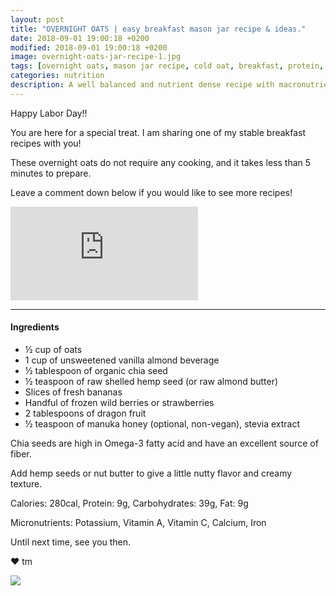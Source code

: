 ```yaml
---
layout: post
title: "OVERNIGHT OATS | easy breakfast mason jar recipe & ideas."
date: 2018-09-01 19:00:18 +0200
modified: 2018-09-01 19:00:18 +0200
image: overnight-oats-jar-recipe-1.jpg
tags: [overnight oats, mason jar recipe, cold oat, breakfast, protein, fiber, almond milk, hemp seeds, simple recipe, breakfast, vegan breakfast, vegan, quick breakfast, breakfast ideas, easy breakfast ideas, meal ideas, nutrition, breakfast recipes, healthy breakfast, breakfast for kids]
categories: nutrition
description: A well balanced and nutrient dense recipe with macronutrients - protein, healthy fat, and fiber! 
---
```


Happy Labor Day!!

You are here for a special treat. I am sharing one of my stable breakfast recipes with you!

These overnight oats do not require any cooking, and it takes less than 5 minutes to prepare. 

Leave a comment down below if you would like to see more recipes!

<iframe src="https://www.youtube.com/embed/UR7bNMWtqdY" frameborder="0" allowfullscreen></iframe>

****

#### Ingredients

* ½ cup of oats
* 1 cup of unsweetened vanilla almond beverage
* ½ tablespoon of organic chia seed
* ½ teaspoon of raw shelled hemp seed (or raw almond butter)
* Slices of fresh bananas
* Handful of frozen wild berries or strawberries
* 2 tablespoons of dragon fruit
* ½ teaspoon of manuka honey (optional, non-vegan), stevia extract

Chia seeds are high in Omega-3 fatty acid and have an excellent source of fiber.

Add hemp seeds or nut butter to give a little nutty flavor and creamy texture.

Calories: 280cal, Protein: 9g, Carbohydrates: 39g, Fat: 9g

Micronutrients: Potassium, Vitamin A, Vitamin C, Calcium, Iron

Until next time, see you then.

❤ tm

![]({{site.baseurl}}/images/overnight-quaker-oats-jar-recipe-3.jpg)
